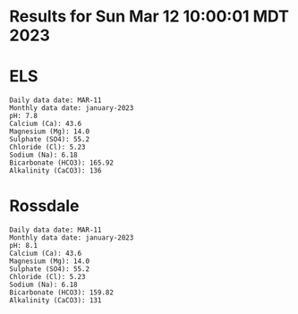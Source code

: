 # Results for Sun Mar 12 10:00:01 MDT 2023
# ELS
```
Daily data date: MAR-11
Monthly data date: january-2023
pH: 7.8
Calcium (Ca): 43.6
Magnesium (Mg): 14.0
Sulphate (SO4): 55.2
Chloride (Cl): 5.23
Sodium (Na): 6.18
Bicarbonate (HCO3): 165.92
Alkalinity (CaCO3): 136
```
# Rossdale
```
Daily data date: MAR-11
Monthly data date: january-2023
pH: 8.1
Calcium (Ca): 43.6
Magnesium (Mg): 14.0
Sulphate (SO4): 55.2
Chloride (Cl): 5.23
Sodium (Na): 6.18
Bicarbonate (HCO3): 159.82
Alkalinity (CaCO3): 131
```
